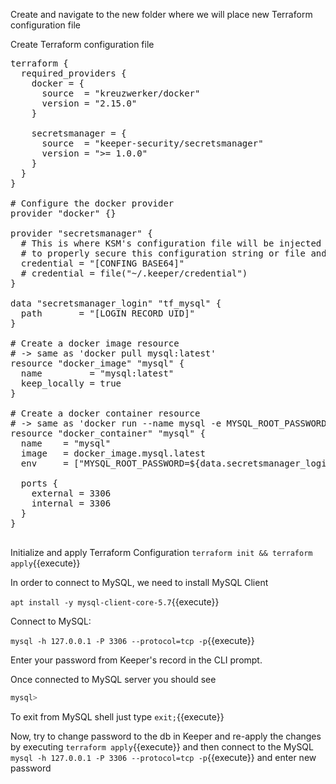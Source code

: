 Create and navigate to the new folder where we will place new Terraform configuration file

Create Terraform configuration file

<pre class="file" data-filename="main.tf" data-target="replace">
terraform {
  required_providers {
    docker = {
      source  = "kreuzwerker/docker"
      version = "2.15.0"
    }

    secretsmanager = {
      source  = "keeper-security/secretsmanager"
      version = ">= 1.0.0"
    }
  }
}

# Configure the docker provider
provider "docker" {}

provider "secretsmanager" {
  # This is where KSM's configuration file will be injected securely. It is up to the user
  # to properly secure this configuration string or file and inected it securely.
  credential = "[CONFING BASE64]"
  # credential = file("~/.keeper/credential")
}

data "secretsmanager_login" "tf_mysql" {
  path       = "[LOGIN RECORD UID]" 
}

# Create a docker image resource
# -> same as 'docker pull mysql:latest'
resource "docker_image" "mysql" {
  name         = "mysql:latest"
  keep_locally = true
}

# Create a docker container resource
# -> same as 'docker run --name mysql -e MYSQL_ROOT_PASSWORD=[PASSWORD FROM KEEPER RECORD]} -p3306:3306 -d mysql:latest'
resource "docker_container" "mysql" {
  name    = "mysql"
  image   = docker_image.mysql.latest
  env     = ["MYSQL_ROOT_PASSWORD=${data.secretsmanager_login.tf_mysql.password}"]

  ports {
    external = 3306
    internal = 3306
  }
}

</pre>

Initialize and apply Terraform Configuration
`terraform init && terraform apply`{{execute}}

In order to connect to MySQL, we need to install MySQL Client

`apt install -y mysql-client-core-5.7`{{execute}}

Connect to MySQL:

`mysql -h 127.0.0.1 -P 3306 --protocol=tcp -p`{{execute}}

Enter your password from Keeper's record in the CLI prompt.

Once connected to MySQL server you should see

```bash
mysql>
```

To exit from MySQL shell just type `exit;`{{execute}}

Now, try to change password to the db in Keeper and re-apply the changes by executing `terraform apply`{{execute}} and then connect to the MySQL
`mysql -h 127.0.0.1 -P 3306 --protocol=tcp -p`{{execute}}
and enter new password
